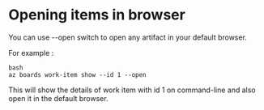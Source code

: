 # Opening items in browser

You can use --open switch to open any artifact in your default browser.

For example :
```
bash
az boards work-item show --id 1 --open 
```
This will show the details of work item with id 1 on command-line and also open it in the default browser.